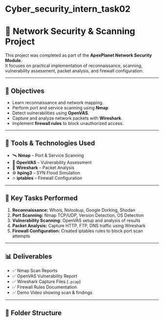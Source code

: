 # Cyber_security_intern_task02
# 🔐 Network Security & Scanning Project

This project was completed as part of the **ApexPlanet Network Security Module**.  
It focuses on practical implementation of reconnaissance, scanning, vulnerability assessment, packet analysis, and firewall configuration.

---

## 🚀 Objectives
- Learn reconnaissance and network mapping.
- Perform port and service scanning using **Nmap**.
- Detect vulnerabilities using **OpenVAS**.
- Capture and analyze network packets with **Wireshark**.
- Implement **firewall rules** to block unauthorized access.

---

## 🧠 Tools & Technologies Used
- 🛰️ **Nmap** – Port & Service Scanning  
- 🧱 **OpenVAS** – Vulnerability Assessment  
- 🧩 **Wireshark** – Packet Analysis  
- ⚙️ **hping3** – SYN Flood Simulation  
- 🔥 **iptables** – Firewall Configuration  

---

## 🧩 Key Tasks Performed
1. **Reconnaissance:** Whois, Nslookup, Google Dorking, Shodan  
2. **Port Scanning:** Nmap TCP/UDP, Version Detection, OS Detection  
3. **Vulnerability Scanning:** OpenVAS setup and analysis of results  
4. **Packet Analysis:** Capture HTTP, FTP, DNS traffic using Wireshark  
5. **Firewall Configuration:** Created iptables rules to block port scan attempts  

---

## 📊 Deliverables
- ✅ Nmap Scan Reports  
- ✅ OpenVAS Vulnerability Report  
- ✅ Wireshark Capture Files (`.pcap`)  
- ✅ Firewall Rules Documentation  
- ✅ Demo Video showing scan & findings  

---

## 📂 Folder Structure
